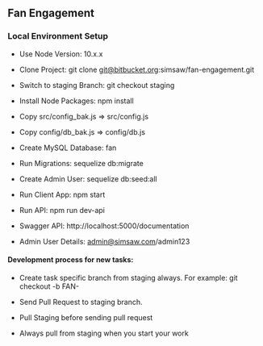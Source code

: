 ## Fan Engagement

### Local Environment Setup
* Use Node Version: 10.x.x

* Clone Project: git clone git@bitbucket.org:simsaw/fan-engagement.git

* Switch to staging Branch: git checkout staging

* Install Node Packages: npm install

* Copy src/config_bak.js => src/config.js

* Copy config/db_bak.js => config/db.js

* Create MySQL Database:  fan

* Run Migrations:  sequelize db:migrate

* Create Admin User: sequelize db:seed:all

* Run Client App: npm start   

* Run API: npm run dev-api

* Swagger API: http://localhost:5000/documentation

* Admin User Details: admin@simsaw.com/admin123


#### Development process for new tasks:

* Create task specific branch from staging always. For example: git checkout -b FAN-<TASKNO>

* Send Pull Request to staging branch.

* Pull Staging before sending pull request

* Always pull from staging when you start your work



